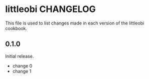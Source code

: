 # littleobi CHANGELOG

This file is used to list changes made in each version of the littleobi cookbook.

## 0.1.0

Initial release.

- change 0
- change 1
